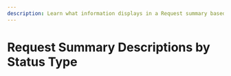 ```yaml
---
description: Learn what information displays in a Request summary based on its status type.
---
```


# Request Summary Descriptions by Status Type

